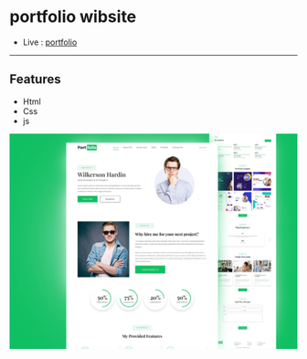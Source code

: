 # portfolio wibsite

- Live :  [ portfolio ](https://yosefhassouna2001.github.io/portfolio_ex/)
-------

## Features

- Html
- Css
- js

<p align="center">
  <a href="https://yosefhassouna2001.github.io/portfolio_ex/" target="_blank">
    <img src="assets/img/portfilo.png" width="800">
  </a>
</p>
